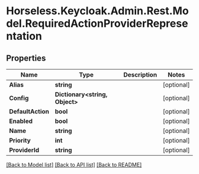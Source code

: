 # Horseless.Keycloak.Admin.Rest.Model.RequiredActionProviderRepresentation

## Properties

Name | Type | Description | Notes
------------ | ------------- | ------------- | -------------
**Alias** | **string** |  | [optional] 
**Config** | **Dictionary&lt;string, Object&gt;** |  | [optional] 
**DefaultAction** | **bool** |  | [optional] 
**Enabled** | **bool** |  | [optional] 
**Name** | **string** |  | [optional] 
**Priority** | **int** |  | [optional] 
**ProviderId** | **string** |  | [optional] 

[[Back to Model list]](../README.md#documentation-for-models) [[Back to API list]](../README.md#documentation-for-api-endpoints) [[Back to README]](../README.md)


